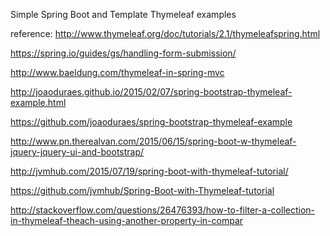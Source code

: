 Simple Spring Boot and Template Thymeleaf examples

reference:
http://www.thymeleaf.org/doc/tutorials/2.1/thymeleafspring.html

https://spring.io/guides/gs/handling-form-submission/

http://www.baeldung.com/thymeleaf-in-spring-mvc

http://joaoduraes.github.io/2015/02/07/spring-bootstrap-thymeleaf-example.html

https://github.com/joaoduraes/spring-bootstrap-thymeleaf-example

http://www.pn.therealvan.com/2015/06/15/spring-boot-w-thymeleaf-jquery-jquery-ui-and-bootstrap/

http://jvmhub.com/2015/07/19/spring-boot-with-thymeleaf-tutorial/

https://github.com/jvmhub/Spring-Boot-with-Thymeleaf-tutorial

http://stackoverflow.com/questions/26476393/how-to-filter-a-collection-in-thymeleaf-theach-using-another-property-in-compar